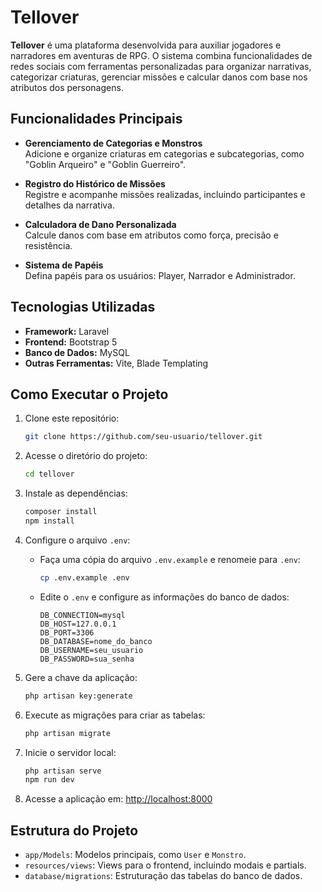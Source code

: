 # Tellover

**Tellover** é uma plataforma desenvolvida para auxiliar jogadores e narradores em aventuras de RPG. O sistema combina funcionalidades de redes sociais com ferramentas personalizadas para organizar narrativas, categorizar criaturas, gerenciar missões e calcular danos com base nos atributos dos personagens.

## Funcionalidades Principais

- **Gerenciamento de Categorias e Monstros**  
  Adicione e organize criaturas em categorias e subcategorias, como "Goblin Arqueiro" e "Goblin Guerreiro".

- **Registro do Histórico de Missões**  
  Registre e acompanhe missões realizadas, incluindo participantes e detalhes da narrativa.

- **Calculadora de Dano Personalizada**  
  Calcule danos com base em atributos como força, precisão e resistência.

- **Sistema de Papéis**  
  Defina papéis para os usuários: Player, Narrador e Administrador.

## Tecnologias Utilizadas

- **Framework:** Laravel  
- **Frontend:** Bootstrap 5  
- **Banco de Dados:** MySQL  
- **Outras Ferramentas:** Vite, Blade Templating  

## Como Executar o Projeto

1. Clone este repositório:  
   ```bash
   git clone https://github.com/seu-usuario/tellover.git
   ```

2. Acesse o diretório do projeto:  
   ```bash
   cd tellover
   ```

3. Instale as dependências:  
   ```bash
   composer install
   npm install
   ```

4. Configure o arquivo `.env`:  
   - Faça uma cópia do arquivo `.env.example` e renomeie para `.env`:  
     ```bash
     cp .env.example .env
     ```
   - Edite o `.env` e configure as informações do banco de dados:  
     ```dotenv
     DB_CONNECTION=mysql
     DB_HOST=127.0.0.1
     DB_PORT=3306
     DB_DATABASE=nome_do_banco
     DB_USERNAME=seu_usuario
     DB_PASSWORD=sua_senha
     ```

5. Gere a chave da aplicação:  
   ```bash
   php artisan key:generate
   ```

6. Execute as migrações para criar as tabelas:  
   ```bash
   php artisan migrate
   ```

7. Inicie o servidor local:  
   ```bash
   php artisan serve
   npm run dev
   ```

8. Acesse a aplicação em: [http://localhost:8000](http://localhost:8000)

## Estrutura do Projeto

- `app/Models`: Modelos principais, como `User` e `Monstro`.  
- `resources/views`: Views para o frontend, incluindo modais e partials.  
- `database/migrations`: Estruturação das tabelas do banco de dados.
